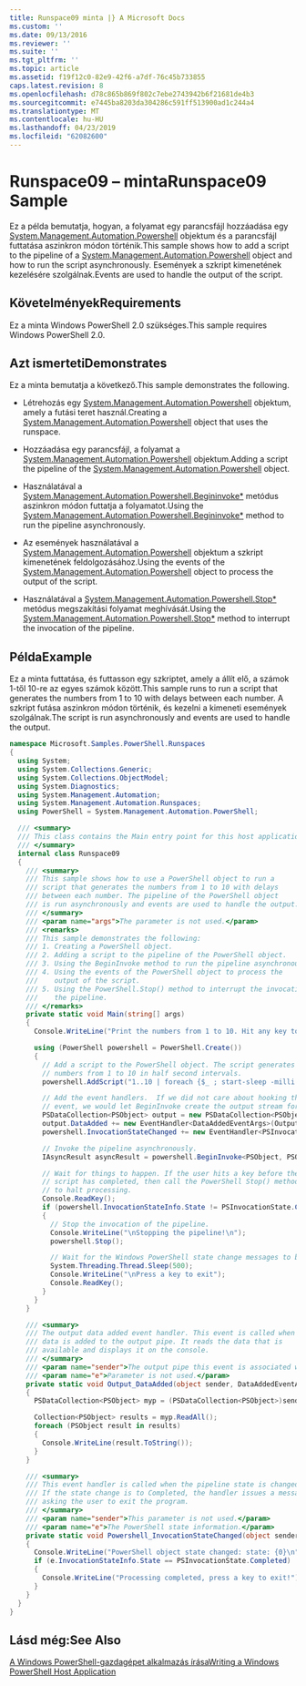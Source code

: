 ```yaml
---
title: Runspace09 minta |} A Microsoft Docs
ms.custom: ''
ms.date: 09/13/2016
ms.reviewer: ''
ms.suite: ''
ms.tgt_pltfrm: ''
ms.topic: article
ms.assetid: f19f12c0-82e9-42f6-a7df-76c45b733855
caps.latest.revision: 8
ms.openlocfilehash: d78c865b869f802c7ebe2743942b6f21681de4b3
ms.sourcegitcommit: e7445ba8203da304286c591ff513900ad1c244a4
ms.translationtype: MT
ms.contentlocale: hu-HU
ms.lasthandoff: 04/23/2019
ms.locfileid: "62082600"
---
```

# <a name="runspace09-sample"></a><span data-ttu-id="4ddae-102">Runspace09 – minta</span><span class="sxs-lookup"><span data-stu-id="4ddae-102">Runspace09 Sample</span></span>

<span data-ttu-id="4ddae-103">Ez a példa bemutatja, hogyan, a folyamat egy parancsfájl hozzáadása egy [System.Management.Automation.Powershell](/dotnet/api/system.management.automation.powershell) objektum és a parancsfájl futtatása aszinkron módon történik.</span><span class="sxs-lookup"><span data-stu-id="4ddae-103">This sample shows how to add a script to the pipeline of a [System.Management.Automation.Powershell](/dotnet/api/system.management.automation.powershell) object and how to run the script asynchronously.</span></span> <span data-ttu-id="4ddae-104">Események a szkript kimenetének kezelésére szolgálnak.</span><span class="sxs-lookup"><span data-stu-id="4ddae-104">Events are used to handle the output of the script.</span></span>

## <a name="requirements"></a><span data-ttu-id="4ddae-105">Követelmények</span><span class="sxs-lookup"><span data-stu-id="4ddae-105">Requirements</span></span>

<span data-ttu-id="4ddae-106">Ez a minta Windows PowerShell 2.0 szükséges.</span><span class="sxs-lookup"><span data-stu-id="4ddae-106">This sample requires Windows PowerShell 2.0.</span></span>

## <a name="demonstrates"></a><span data-ttu-id="4ddae-107">Azt ismerteti</span><span class="sxs-lookup"><span data-stu-id="4ddae-107">Demonstrates</span></span>

<span data-ttu-id="4ddae-108">Ez a minta bemutatja a következő.</span><span class="sxs-lookup"><span data-stu-id="4ddae-108">This sample demonstrates the following.</span></span>

- <span data-ttu-id="4ddae-109">Létrehozás egy [System.Management.Automation.Powershell](/dotnet/api/system.management.automation.powershell) objektum, amely a futási teret használ.</span><span class="sxs-lookup"><span data-stu-id="4ddae-109">Creating a [System.Management.Automation.Powershell](/dotnet/api/system.management.automation.powershell) object that uses the runspace.</span></span>

- <span data-ttu-id="4ddae-110">Hozzáadása egy parancsfájl, a folyamat a [System.Management.Automation.Powershell](/dotnet/api/system.management.automation.powershell) objektum.</span><span class="sxs-lookup"><span data-stu-id="4ddae-110">Adding a script the pipeline of the [System.Management.Automation.Powershell](/dotnet/api/system.management.automation.powershell) object.</span></span>

- <span data-ttu-id="4ddae-111">Használatával a [System.Management.Automation.Powershell.Begininvoke\*](/dotnet/api/System.Management.Automation.PowerShell.BeginInvoke) metódus aszinkron módon futtatja a folyamatot.</span><span class="sxs-lookup"><span data-stu-id="4ddae-111">Using the [System.Management.Automation.Powershell.Begininvoke\*](/dotnet/api/System.Management.Automation.PowerShell.BeginInvoke) method to run the pipeline asynchronously.</span></span>

- <span data-ttu-id="4ddae-112">Az események használatával a [System.Management.Automation.Powershell](/dotnet/api/system.management.automation.powershell) objektum a szkript kimenetének feldolgozásához.</span><span class="sxs-lookup"><span data-stu-id="4ddae-112">Using the events of the [System.Management.Automation.Powershell](/dotnet/api/system.management.automation.powershell) object to process the output of the script.</span></span>

- <span data-ttu-id="4ddae-113">Használatával a [System.Management.Automation.Powershell.Stop\*](/dotnet/api/System.Management.Automation.PowerShell.Stop) metódus megszakítási folyamat meghívását.</span><span class="sxs-lookup"><span data-stu-id="4ddae-113">Using the [System.Management.Automation.Powershell.Stop\*](/dotnet/api/System.Management.Automation.PowerShell.Stop) method to interrupt the invocation of the pipeline.</span></span>

## <a name="example"></a><span data-ttu-id="4ddae-114">Példa</span><span class="sxs-lookup"><span data-stu-id="4ddae-114">Example</span></span>

<span data-ttu-id="4ddae-115">Ez a minta futtatása, és futtasson egy szkriptet, amely a állít elő, a számok 1-től 10-re az egyes számok között.</span><span class="sxs-lookup"><span data-stu-id="4ddae-115">This sample runs to run a script that generates the numbers from 1 to 10 with delays between each number.</span></span> <span data-ttu-id="4ddae-116">A szkript futása aszinkron módon történik, és kezelni a kimeneti események szolgálnak.</span><span class="sxs-lookup"><span data-stu-id="4ddae-116">The script is run asynchronously and events are used to handle the output.</span></span>

```csharp
namespace Microsoft.Samples.PowerShell.Runspaces
{
  using System;
  using System.Collections.Generic;
  using System.Collections.ObjectModel;
  using System.Diagnostics;
  using System.Management.Automation;
  using System.Management.Automation.Runspaces;
  using PowerShell = System.Management.Automation.PowerShell;

  /// <summary>
  /// This class contains the Main entry point for this host application.
  /// </summary>
  internal class Runspace09
  {
    /// <summary>
    /// This sample shows how to use a PowerShell object to run a
    /// script that generates the numbers from 1 to 10 with delays
    /// between each number. The pipeline of the PowerShell object
    /// is run asynchronously and events are used to handle the output.
    /// </summary>
    /// <param name="args">The parameter is not used.</param>
    /// <remarks>
    /// This sample demonstrates the following:
    /// 1. Creating a PowerShell object.
    /// 2. Adding a script to the pipeline of the PowerShell object.
    /// 3. Using the BeginInvoke method to run the pipeline asynchronously.
    /// 4. Using the events of the PowerShell object to process the
    ///    output of the script.
    /// 5. Using the PowerShell.Stop() method to interrupt the invocation of
    ///    the pipeline.
    /// </remarks>
    private static void Main(string[] args)
    {
      Console.WriteLine("Print the numbers from 1 to 10. Hit any key to halt processing\n");

      using (PowerShell powershell = PowerShell.Create())
      {
        // Add a script to the PowerShell object. The script generates the
        // numbers from 1 to 10 in half second intervals.
        powershell.AddScript("1..10 | foreach {$_ ; start-sleep -milli 500}");

        // Add the event handlers.  If we did not care about hooking the DataAdded
        // event, we would let BeginInvoke create the output stream for us.
        PSDataCollection<PSObject> output = new PSDataCollection<PSObject>();
        output.DataAdded += new EventHandler<DataAddedEventArgs>(Output_DataAdded);
        powershell.InvocationStateChanged += new EventHandler<PSInvocationStateChangedEventArgs>(Powershell_InvocationStateChanged);

        // Invoke the pipeline asynchronously.
        IAsyncResult asyncResult = powershell.BeginInvoke<PSObject, PSObject>(null, output);

        // Wait for things to happen. If the user hits a key before the
        // script has completed, then call the PowerShell Stop() method
        // to halt processing.
        Console.ReadKey();
        if (powershell.InvocationStateInfo.State != PSInvocationState.Completed)
        {
          // Stop the invocation of the pipeline.
          Console.WriteLine("\nStopping the pipeline!\n");
          powershell.Stop();

          // Wait for the Windows PowerShell state change messages to be displayed.
          System.Threading.Thread.Sleep(500);
          Console.WriteLine("\nPress a key to exit");
          Console.ReadKey();
        }
      }
    }

    /// <summary>
    /// The output data added event handler. This event is called when
    /// data is added to the output pipe. It reads the data that is
    /// available and displays it on the console.
    /// </summary>
    /// <param name="sender">The output pipe this event is associated with.</param>
    /// <param name="e">Parameter is not used.</param>
    private static void Output_DataAdded(object sender, DataAddedEventArgs e)
    {
      PSDataCollection<PSObject> myp = (PSDataCollection<PSObject>)sender;

      Collection<PSObject> results = myp.ReadAll();
      foreach (PSObject result in results)
      {
        Console.WriteLine(result.ToString());
      }
    }

    /// <summary>
    /// This event handler is called when the pipeline state is changed.
    /// If the state change is to Completed, the handler issues a message
    /// asking the user to exit the program.
    /// </summary>
    /// <param name="sender">This parameter is not used.</param>
    /// <param name="e">The PowerShell state information.</param>
    private static void Powershell_InvocationStateChanged(object sender, PSInvocationStateChangedEventArgs e)
    {
      Console.WriteLine("PowerShell object state changed: state: {0}\n", e.InvocationStateInfo.State);
      if (e.InvocationStateInfo.State == PSInvocationState.Completed)
      {
        Console.WriteLine("Processing completed, press a key to exit!");
      }
    }
  }
}
```

## <a name="see-also"></a><span data-ttu-id="4ddae-117">Lásd még:</span><span class="sxs-lookup"><span data-stu-id="4ddae-117">See Also</span></span>

[<span data-ttu-id="4ddae-118">A Windows PowerShell-gazdagépet alkalmazás írása</span><span class="sxs-lookup"><span data-stu-id="4ddae-118">Writing a Windows PowerShell Host Application</span></span>](./writing-a-windows-powershell-host-application.md)